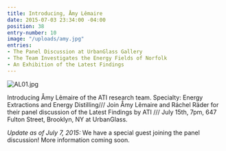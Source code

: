 ```yaml
---
title: Introducing, Åmy Lêmaire
date: 2015-07-03 23:34:00 -04:00
position: 38
entry-number: 10
image: "/uploads/amy.jpg"
entries:
- The Panel Discussion at UrbanGlass Gallery
- The Team Investigates the Energy Fields of Norfolk
- An Exhibition of the Latest Findings
---
```


![AL01.jpg](/uploads/AL01.jpg)

Introducing Åmy Lêmaire of the ATI research team. Specialty: Energy Extractions and Energy Distilling/// Join Åmy Lêmaire and Ráchel Räder for their panel discussion of the Latest Findings by ATI /// July 15th, 7pm, 647 Fulton Street, Brooklyn, NY at UrbanGlass.

*Update as of July 7, 2015:* We have a special guest joining the panel discussion! More information coming soon.